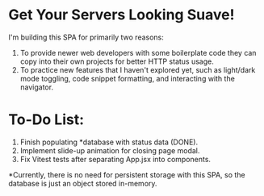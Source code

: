 # Get Your Servers Looking Suave!

I'm building this SPA for primarily two reasons:
1. To provide newer web developers with some boilerplate code they can copy into their own projects for better HTTP status usage.
2. To practice new features that I haven't explored yet, such as light/dark mode toggling, code snippet formatting, and interacting with the navigator.

# To-Do List:
1. Finish populating *database with status data (DONE).
2. Implement slide-up animation for closing page modal.
3. Fix Vitest tests after separating App.jsx into components.

*Currently, there is no need for persistent storage with this SPA, so the database is just an object stored in-memory.